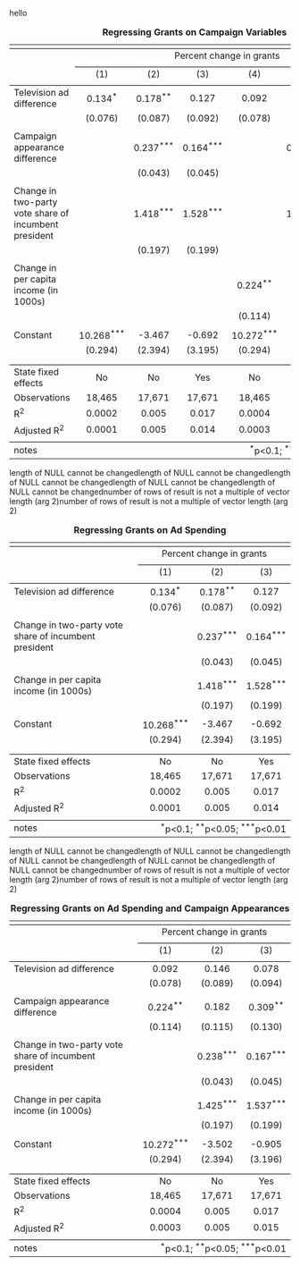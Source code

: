 hello

<table style="text-align:center"><caption><strong>Regressing Grants on Campaign Variables</strong></caption>
<tr><td colspan="7" style="border-bottom: 1px solid black"></td></tr><tr><td style="text-align:left"></td><td colspan="6">Percent change in grants</td></tr>
<tr><td></td><td colspan="6" style="border-bottom: 1px solid black"></td></tr>
<tr><td style="text-align:left"></td><td>(1)</td><td>(2)</td><td>(3)</td><td>(4)</td><td>(5)</td><td>(6)</td></tr>
<tr><td colspan="7" style="border-bottom: 1px solid black"></td></tr><tr><td style="text-align:left">Television ad difference</td><td>0.134<sup>*</sup></td><td>0.178<sup>**</sup></td><td>0.127</td><td>0.092</td><td>0.146</td><td>0.078</td></tr>
<tr><td style="text-align:left"></td><td>(0.076)</td><td>(0.087)</td><td>(0.092)</td><td>(0.078)</td><td>(0.089)</td><td>(0.094)</td></tr>
<tr><td style="text-align:left"></td><td></td><td></td><td></td><td></td><td></td><td></td></tr>
<tr><td style="text-align:left">Campaign appearance difference</td><td></td><td>0.237<sup>***</sup></td><td>0.164<sup>***</sup></td><td></td><td>0.238<sup>***</sup></td><td>0.167<sup>***</sup></td></tr>
<tr><td style="text-align:left"></td><td></td><td>(0.043)</td><td>(0.045)</td><td></td><td>(0.043)</td><td>(0.045)</td></tr>
<tr><td style="text-align:left"></td><td></td><td></td><td></td><td></td><td></td><td></td></tr>
<tr><td style="text-align:left">Change in two-party vote share of incumbent president</td><td></td><td>1.418<sup>***</sup></td><td>1.528<sup>***</sup></td><td></td><td>1.425<sup>***</sup></td><td>1.537<sup>***</sup></td></tr>
<tr><td style="text-align:left"></td><td></td><td>(0.197)</td><td>(0.199)</td><td></td><td>(0.197)</td><td>(0.199)</td></tr>
<tr><td style="text-align:left"></td><td></td><td></td><td></td><td></td><td></td><td></td></tr>
<tr><td style="text-align:left">Change in per capita income (in 1000s)</td><td></td><td></td><td></td><td>0.224<sup>**</sup></td><td>0.182</td><td>0.309<sup>**</sup></td></tr>
<tr><td style="text-align:left"></td><td></td><td></td><td></td><td>(0.114)</td><td>(0.115)</td><td>(0.130)</td></tr>
<tr><td style="text-align:left"></td><td></td><td></td><td></td><td></td><td></td><td></td></tr>
<tr><td style="text-align:left">Constant</td><td>10.268<sup>***</sup></td><td>-3.467</td><td>-0.692</td><td>10.272<sup>***</sup></td><td>-3.502</td><td>-0.905</td></tr>
<tr><td style="text-align:left"></td><td>(0.294)</td><td>(2.394)</td><td>(3.195)</td><td>(0.294)</td><td>(2.394)</td><td>(3.196)</td></tr>
<tr><td style="text-align:left"></td><td></td><td></td><td></td><td></td><td></td><td></td></tr>
<tr><td colspan="7" style="border-bottom: 1px solid black"></td></tr><tr><td style="text-align:left">State fixed effects</td><td>No</td><td>No</td><td>Yes</td><td>No</td><td>No</td><td>Yes</td></tr>
<tr><td style="text-align:left">Observations</td><td>18,465</td><td>17,671</td><td>17,671</td><td>18,465</td><td>17,671</td><td>17,671</td></tr>
<tr><td style="text-align:left">R<sup>2</sup></td><td>0.0002</td><td>0.005</td><td>0.017</td><td>0.0004</td><td>0.005</td><td>0.017</td></tr>
<tr><td style="text-align:left">Adjusted R<sup>2</sup></td><td>0.0001</td><td>0.005</td><td>0.014</td><td>0.0003</td><td>0.005</td><td>0.015</td></tr>
<tr><td colspan="7" style="border-bottom: 1px solid black"></td></tr><tr><td style="text-align:left">notes</td><td colspan="6" style="text-align:right"><sup>*</sup>p<0.1; <sup>**</sup>p<0.05; <sup>***</sup>p<0.01</td></tr>
</table>
length of NULL cannot be changedlength of NULL cannot be changedlength of NULL cannot be changedlength of NULL cannot be changedlength of NULL cannot be changednumber of rows of result is not a multiple of vector length (arg 2)number of rows of result is not a multiple of vector length (arg 2)
<table style="text-align:center"><caption><strong>Regressing Grants on Ad Spending</strong></caption>
<tr><td colspan="4" style="border-bottom: 1px solid black"></td></tr><tr><td style="text-align:left"></td><td colspan="3">Percent change in grants</td></tr>
<tr><td></td><td colspan="3" style="border-bottom: 1px solid black"></td></tr>
<tr><td style="text-align:left"></td><td>(1)</td><td>(2)</td><td>(3)</td></tr>
<tr><td colspan="4" style="border-bottom: 1px solid black"></td></tr><tr><td style="text-align:left">Television ad difference</td><td>0.134<sup>*</sup></td><td>0.178<sup>**</sup></td><td>0.127</td></tr>
<tr><td style="text-align:left"></td><td>(0.076)</td><td>(0.087)</td><td>(0.092)</td></tr>
<tr><td style="text-align:left"></td><td></td><td></td><td></td></tr>
<tr><td style="text-align:left">Change in two-party vote share of incumbent president</td><td></td><td>0.237<sup>***</sup></td><td>0.164<sup>***</sup></td></tr>
<tr><td style="text-align:left"></td><td></td><td>(0.043)</td><td>(0.045)</td></tr>
<tr><td style="text-align:left"></td><td></td><td></td><td></td></tr>
<tr><td style="text-align:left">Change in per capita income (in 1000s)</td><td></td><td>1.418<sup>***</sup></td><td>1.528<sup>***</sup></td></tr>
<tr><td style="text-align:left"></td><td></td><td>(0.197)</td><td>(0.199)</td></tr>
<tr><td style="text-align:left"></td><td></td><td></td><td></td></tr>
<tr><td style="text-align:left">Constant</td><td>10.268<sup>***</sup></td><td>-3.467</td><td>-0.692</td></tr>
<tr><td style="text-align:left"></td><td>(0.294)</td><td>(2.394)</td><td>(3.195)</td></tr>
<tr><td style="text-align:left"></td><td></td><td></td><td></td></tr>
<tr><td colspan="4" style="border-bottom: 1px solid black"></td></tr><tr><td style="text-align:left">State fixed effects</td><td>No</td><td>No</td><td>Yes</td></tr>
<tr><td style="text-align:left">Observations</td><td>18,465</td><td>17,671</td><td>17,671</td></tr>
<tr><td style="text-align:left">R<sup>2</sup></td><td>0.0002</td><td>0.005</td><td>0.017</td></tr>
<tr><td style="text-align:left">Adjusted R<sup>2</sup></td><td>0.0001</td><td>0.005</td><td>0.014</td></tr>
<tr><td colspan="4" style="border-bottom: 1px solid black"></td></tr><tr><td style="text-align:left">notes</td><td colspan="3" style="text-align:right"><sup>*</sup>p<0.1; <sup>**</sup>p<0.05; <sup>***</sup>p<0.01</td></tr>
</table>
length of NULL cannot be changedlength of NULL cannot be changedlength of NULL cannot be changedlength of NULL cannot be changedlength of NULL cannot be changednumber of rows of result is not a multiple of vector length (arg 2)number of rows of result is not a multiple of vector length (arg 2)
<table style="text-align:center"><caption><strong>Regressing Grants on Ad Spending and Campaign Appearances</strong></caption>
<tr><td colspan="4" style="border-bottom: 1px solid black"></td></tr><tr><td style="text-align:left"></td><td colspan="3">Percent change in grants</td></tr>
<tr><td></td><td colspan="3" style="border-bottom: 1px solid black"></td></tr>
<tr><td style="text-align:left"></td><td>(1)</td><td>(2)</td><td>(3)</td></tr>
<tr><td colspan="4" style="border-bottom: 1px solid black"></td></tr><tr><td style="text-align:left">Television ad difference</td><td>0.092</td><td>0.146</td><td>0.078</td></tr>
<tr><td style="text-align:left"></td><td>(0.078)</td><td>(0.089)</td><td>(0.094)</td></tr>
<tr><td style="text-align:left"></td><td></td><td></td><td></td></tr>
<tr><td style="text-align:left">Campaign appearance difference</td><td>0.224<sup>**</sup></td><td>0.182</td><td>0.309<sup>**</sup></td></tr>
<tr><td style="text-align:left"></td><td>(0.114)</td><td>(0.115)</td><td>(0.130)</td></tr>
<tr><td style="text-align:left"></td><td></td><td></td><td></td></tr>
<tr><td style="text-align:left">Change in two-party vote share of incumbent president</td><td></td><td>0.238<sup>***</sup></td><td>0.167<sup>***</sup></td></tr>
<tr><td style="text-align:left"></td><td></td><td>(0.043)</td><td>(0.045)</td></tr>
<tr><td style="text-align:left"></td><td></td><td></td><td></td></tr>
<tr><td style="text-align:left">Change in per capita income (in 1000s)</td><td></td><td>1.425<sup>***</sup></td><td>1.537<sup>***</sup></td></tr>
<tr><td style="text-align:left"></td><td></td><td>(0.197)</td><td>(0.199)</td></tr>
<tr><td style="text-align:left"></td><td></td><td></td><td></td></tr>
<tr><td style="text-align:left">Constant</td><td>10.272<sup>***</sup></td><td>-3.502</td><td>-0.905</td></tr>
<tr><td style="text-align:left"></td><td>(0.294)</td><td>(2.394)</td><td>(3.196)</td></tr>
<tr><td style="text-align:left"></td><td></td><td></td><td></td></tr>
<tr><td colspan="4" style="border-bottom: 1px solid black"></td></tr><tr><td style="text-align:left">State fixed effects</td><td>No</td><td>No</td><td>Yes</td></tr>
<tr><td style="text-align:left">Observations</td><td>18,465</td><td>17,671</td><td>17,671</td></tr>
<tr><td style="text-align:left">R<sup>2</sup></td><td>0.0004</td><td>0.005</td><td>0.017</td></tr>
<tr><td style="text-align:left">Adjusted R<sup>2</sup></td><td>0.0003</td><td>0.005</td><td>0.015</td></tr>
<tr><td colspan="4" style="border-bottom: 1px solid black"></td></tr><tr><td style="text-align:left">notes</td><td colspan="3" style="text-align:right"><sup>*</sup>p<0.1; <sup>**</sup>p<0.05; <sup>***</sup>p<0.01</td></tr>
</table>